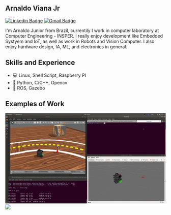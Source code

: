 ## Arnaldo Viana Jr

[![Linkedin Badge](https://img.shields.io/badge/-Arnaldo%20Viana-2867B2?style=flat-square&logo=Linkedin&logoColor=white&link=https://www.linkedin.com/in/arnaldo-alves-viana-junior-b3192334/)](https://www.linkedin.com/in/arnaldo-alves-viana-junior-b3192334/) 
[![Gmail Badge](https://img.shields.io/badge/-arnaldoavianajr@gmail.com-c71610?style=flat-square&logo=Gmail&logoColor=white&link=mailto:arnaldoavianajr@gmail.com)](mailto:arnaldoavianajr@gmail.com)

I'm Arnaldo Junior from Brazil, currentily I work in computer laboratory at Computer Engineering - INSPER. I really enjoy development like Embedded Systyem and IoT, as well as work in Robots and Vision Computer. I also enjoy hardware design, IA, ML, and electronics in general.

## Skills and Experience

* :computer: Linux, Shell Script, Raspberry PI
* :snake: Python, C/C++, Opencv
* :robot: ROS, Gazebo

## Examples of Work
<img src="https://github.com/arnaldojr/arnaldojr/blob/main/robotsim.gif" width="512" >
<img width="400px" align="left" src="https://github-readme-stats.vercel.app/api?username=arnaldojr&theme=" />
